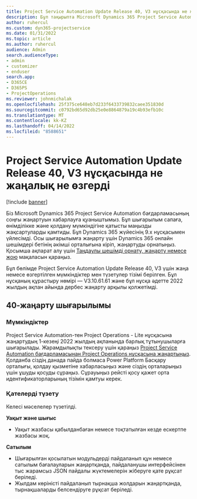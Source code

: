 ```yaml
---
title: Project Service Automation Update Release 40, V3 нұсқасында не жаңалық не өзгерді
description: Бұл тақырыпта Microsoft Dynamics 365 Project Service Automation 40, V3 жаңарту шығарылымындағы қолжетімді мүмкіндіктер мен түзетулердің тізімі берілген.
author: ruhercul
ms.custom: dyn365-projectservice
ms.date: 01/31/2022
ms.topic: article
ms.author: ruhercul
audience: Admin
search.audienceType:
- admin
- customizer
- enduser
search.app:
- D365CE
- D365PS
- ProjectOperations
ms.reviewer: johnmichalak
ms.openlocfilehash: 25f375ce648eb7d233f6433739832caee351830d
ms.sourcegitcommit: c0792bd65d92db25e0e8864879a19c4b93efb10c
ms.translationtype: MT
ms.contentlocale: kk-KZ
ms.lasthandoff: 04/14/2022
ms.locfileid: "8588651"
---
```

# <a name="whats-new-or-changed-in-project-service-automation-update-release-40-v3"></a>Project Service Automation Update Release 40, V3 нұсқасында не жаңалық не өзгерді

[!include [banner](../includes/psa-now-project-operations.md)]

Біз Microsoft Dynamics 365 Project Service Automation бағдарламасының соңғы жаңартуын хабарлауға қуаныштымыз. Бұл шығарылым сапаға, өнімділікке және қолдану мүмкіндігіне қатысты маңызды жақсартуларды қамтиды. Бұл Dynamics 365 жүйесінің 9.x нұсқасымен үйлесімді. Осы шығарылымға жаңарту үшін Dynamics 365 онлайн шешімдері бетінің әкімші орталығына кіріп, жаңартуды орнатыңыз. Қосымша ақпарат алу үшін [Таңдаулы шешімді орнату, жаңарту немесе жою](/power-platform/admin/install-remove-preferred-solution) мақаласын қараңыз.

Бұл бөлімде Project Service Automation Update Release 40, V3 үшін жаңа немесе өзгертілген мүмкіндіктер мен түзетулер тізімі берілген. Бұл нұсқаның құрастыру нөмірі — V3.10.61.61 және бұл нұсқа әдетте 2022 жылдың ақпан айында дербес жаңарту арқылы қолжетімді.

## <a name="update-release-40"></a>40-жаңарту шығарылымы

### <a name="features"></a>Мүмкіндіктер
Project Service Automation-тен Project Operations - Lite нұсқасына жаңартудың 1-кезеңі 2022 жылдың ақпанында барлық тұтынушыларға шығарылады. Жарамдылықты тексеру үшін қараңыз [Project Service Automation бағдарламасынан Project Operations нұсқасына жаңартыңыз](upgrade-project-operations-non-stocked.md). Қолданба сіздің данада пайда болмаса Power Platform Басқару орталығы, қолдау қызметіне хабарласыңыз және сіздің орталарыңыз үшін ұшуды қосуды сұраңыз. Сұрауыңыз рейсті қосу қажет орта идентификаторларының тізімін қамтуы керек.

### <a name="bug-fixes"></a>Қателерді түзету

Келесі мәселелер түзетілді.

**Уақыт және шығыс**
- Уақыт жазбасы қабылданбаған немесе тоқтатылған кезде ескертпе жазбасы жоқ. 

**Сатылым**

- Шығарылған қосылатын модульдерді пайдаланып құн немесе сатылым бағалауларын жаңартқанда, пайдаланушы интерфейсінен тыс жарамсыз JSON пайдалы жүктемелерін жіберуге қате рұқсат беріледі.
- Жылдам көріністі пайдаланып тырнақша жолдарын жаңартқанда, тырнақшаларды белсендіруге рұқсат беріледі.
